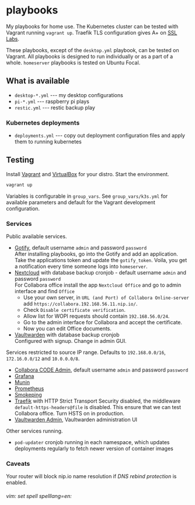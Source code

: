 # playbooks

My playbooks for home use. The Kubernetes cluster can be tested with Vagrant running `vagrant up`. Traefik TLS configuration gives A+ on [SSL Labs](https://www.ssllabs.com/ssltest/).

These playbooks, except of the `desktop.yml` playbook, can be tested on Vagrant. All playbooks is designed to run individually or as a part of a whole. `homeserver` playbooks is tested on Ubuntu Focal.


## What is available

* `desktop-*.yml` --- my desktop configurations
* `pi-*.yml` --- raspberry pi plays
* `restic.yml` --- restic backup play

### Kubernetes deployments

* `deployments.yml` --- copy out deployment configuration files and apply them to running kubernetes

## Testing

Install [Vagrant](https://www.vagrantup.com/) and [VirtualBox](https://www.virtualbox.org/) for your distro. Start the environment.

```bash
vagrant up
```

Variables is configurable in `group_vars`. See `group_vars/k3s.yml` for available parameters and default for the Vagrant development configuration.

### Services

Public available services.

* [Gotify](https://gotify.192.168.56.11.nip.io), default username `admin` and password `password`  
    After installing playbooks, go into the Gotify and add an application. Take the applications token and update the `gotify_token`. Voila, you get a notification every time someone logs into `homeserver`.
* [Nextcloud](https://nextcloud.192.168.56.11.nip.io) with database backup cronjob - default username `admin` and password `password`  
    For Collabora office install the app `Nextcloud Office` and go to admin interface and find `Office`
    * Use your own server, in `URL (and Port) of Collabora Online-server` add `https://collabora.192.168.56.11.nip.io/`.
    * Check `Disable certificate verification`.
    * Allow list for WOPI requests should contain `192.168.56.0/24`.
    * Go to the admin interface for Collabora and accept the certificate.
    * Now you can edit Office documents.
* [Vaultwarden](https://vaultwarden.192.168.56.11.nip.io) with database backup cronjob  
    Configured with signup. Change in admin GUI.

Services restricted to source IP range. Defaults to `192.168.0.0/16`, `172.16.0.0/12` and `10.0.0.0/8`.

* [Collabora CODE Admin](https://collabora.192.168.56.11.nip.io/browser/dist/admin/admin.html), default username `admin` and password `password`
* [Grafana](https://grafana.192.168.56.11.nip.io)
* [Munin](https://munin.192.168.56.11.nip.io)
* [Prometheus](https://prometheus.192.168.56.11.nip.io)
* [Smokeping](https://smokeping.192.168.56.11.nip.io)
* [Traefik](https://traefik.192.168.56.11.nip.io) with HTTP Strict Transport Security disabled, the middleware `default-https-headers@file` is disabled. This ensure that we can test Collabora office. Turn HSTS on in production.
* [Vaultwarden Admin](https://vaultwarden.192.168.56.11.nip.io/admin), Vaultwarden administration UI

Other services running.

* `pod-updater` cronjob running in each namespace, which updates deployments regularly to fetch newer version of container images

### Caveats

Your router will block nip.io name resolution if _DNS rebind protection_ is enabled.

###### vim: set spell spelllang=en:
